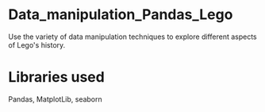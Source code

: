 # Data_manipulation_Pandas_Lego
Use the variety of data manipulation techniques to explore different aspects of Lego's history.

# Libraries used
Pandas, MatplotLib, seaborn
